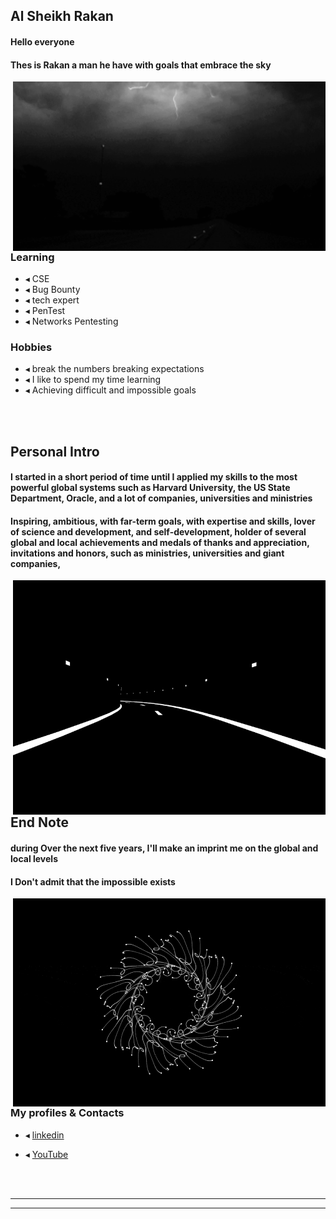## Al Sheikh Rakan  

#### Hello everyone 
#### Thes is  **Rakan**  **a man he have with goals that embrace the sky**

<img hight="400" width="500" alt="GIF" align="right" src="https://github.com/Al-khalid/Al-khalid/blob/main/assets/5f81aa847fd724b6016717163003f1afc129a98a_00.gif">


### Learning
- ◂ CSE
- ◂ Bug Bounty
- ◂ tech expert
- ◂ PenTest
- ◂ Networks Pentesting

### Hobbies
- ◂ break the numbers breaking expectations
- ◂ I like to spend my time learning
- ◂ Achieving difficult and impossible goals

</br>
</br>

## Personal Intro

#### I started in a short period of time until I applied my skills to the most powerful global systems such as Harvard University, the US State Department, Oracle, and a lot of companies, universities and ministries

#### Inspiring, ambitious, with far-term goals, with expertise and skills, lover of science and development, and self-development, holder of several global and local achievements and medals of thanks and appreciation, invitations and honors, such as ministries, universities and giant companies,


<img hight="400" width="500" alt="GIF" align="right" src="https://github.com/Al-khalid/Al-khalid/blob/main/assets/giphy.gif">

</br>
</br>



</br>
</br>
</br>

## End Note

#### during Over the next five years, I'll make an imprint me on the global and local levels
#### I Don't admit that the impossible exists

<img hight="400" width="500" alt="GIF" align="right" src="https://github.com/Al-khalid/Al-khalid/blob/main/assets/agif1opt.gif">

</br>
</br>

### My profiles & Contacts

- ◂ [linkedin]()

- ◂ [YouTube](https://youtu.be/krCkGpKuo6w)


</br>
</br>

*************


*************
